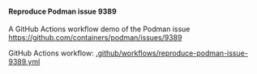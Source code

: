 #### Reproduce Podman issue 9389

A GitHub Actions workflow demo of the Podman issue
https://github.com/containers/podman/issues/9389

GitHub Actions workflow:
[.github/workflows/reproduce-podman-issue-9389.yml](.github/workflows/reproduce-podman-issue-9389.yml)
